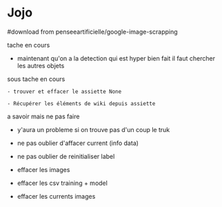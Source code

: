 # Jojo

#download from penseeartificielle/google-image-scrapping




tache en cours

   -  maintenant qu'on a la detection qui est hyper bien fait il faut chercher les autres objets
    
sous tache en cours

    - trouver et effacer le assiette None 

    - Récupérer les éléments de wiki depuis assiette
 

      

      



a savoir mais ne pas faire

 - y'aura un probleme si on trouve pas d'un coup le truk

 - ne pas oublier d'affacer current (info data)
 
 - ne pas oublier de reinitialiser label
 
 - effacer les images
 
 - effacer les csv training + model
 
 - effacer les currents images
